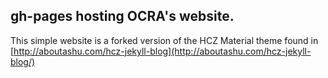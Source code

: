## gh-pages hosting OCRA's website.
This simple website is a forked version of the HCZ Material theme found in
[http://aboutashu.com/hcz-jekyll-blog](http://aboutashu.com/hcz-jekyll-blog/)
